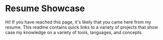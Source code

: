 # Resume Showcase

Hi! If you have reached this page, it's likely that you came here from my resume.
This readme contains quick links to a variety of projects that show case my knowledge on a variety of tools, languages, and concepts.
